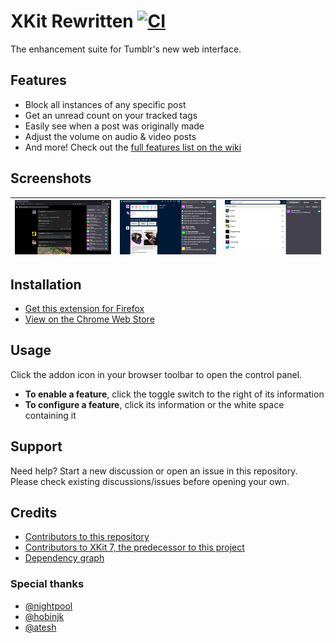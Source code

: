 # XKit Rewritten [![CI](https://github.com/AprilSylph/XKit-Rewritten/workflows/CI/badge.svg)](https://github.com/AprilSylph/XKit-Rewritten/actions?query=workflow%3ACI)
The enhancement suite for Tumblr's new web interface.

## Features
- Block all instances of any specific post
- Get an unread count on your tracked tags
- Easily see when a post was originally made
- Adjust the volume on audio & video posts
- And more! Check out the [full features list on the wiki](https://github.com/AprilSylph/XKit-Rewritten/wiki/Features)

## Screenshots

![](https://raw.githubusercontent.com/AprilSylph/XKit-Rewritten/master/assets/screenshots/1.png) | ![](https://raw.githubusercontent.com/AprilSylph/XKit-Rewritten/master/assets/screenshots/2.png) | ![](https://raw.githubusercontent.com/AprilSylph/XKit-Rewritten/master/assets/screenshots/4.png)
-- | -- | --

## Installation
- [Get this extension for Firefox](https://addons.mozilla.org/addon/xkit-rewritten/)
- [View on the Chrome Web Store](https://chrome.google.com/webstore/detail/xkit-rewritten/ehgbadgnkmeeldglkmnplolneidgpbcm)

## Usage
Click the addon icon in your browser toolbar to open the control panel.  

- **To enable a feature**, click the toggle switch to the right of its information
- **To configure a feature**, click its information or the white space containing it

## Support
Need help? Start a new discussion or open an issue in this repository.  
Please check existing discussions/issues before opening your own.

## Credits
- [Contributors to this repository](https://github.com/AprilSylph/XKit-Rewritten/graphs/contributors)
- [Contributors to XKit 7, the predecessor to this project](https://github.com/new-xkit/XKit/graphs/contributors)
- [Dependency graph](https://github.com/AprilSylph/XKit-Rewritten/network/dependencies)

### Special thanks
- [@nightpool](https://github.com/nightpool)
- [@hobinjk](https://github.com/hobinjk)
- [@atesh](https://github.com/atesh)
